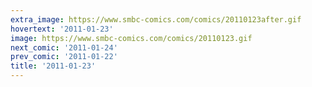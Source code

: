 ```yaml
---
extra_image: https://www.smbc-comics.com/comics/20110123after.gif
hovertext: '2011-01-23'
image: https://www.smbc-comics.com/comics/20110123.gif
next_comic: '2011-01-24'
prev_comic: '2011-01-22'
title: '2011-01-23'
---
```


